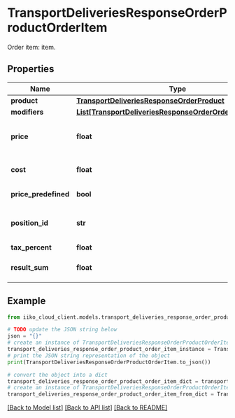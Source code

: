 # TransportDeliveriesResponseOrderProductOrderItem

Order item: item.

## Properties

Name | Type | Description | Notes
------------ | ------------- | ------------- | -------------
**product** | [**TransportDeliveriesResponseOrderProduct**](TransportDeliveriesResponseOrderProduct.md) | Item. | 
**modifiers** | [**List[TransportDeliveriesResponseOrderOrderItemModifier]**](TransportDeliveriesResponseOrderOrderItemModifier.md) | Modifiers. | [optional] 
**price** | **float** | Price per item unit. Can be sent different from the price in the base menu. | 
**cost** | **float** | Total cost per item without tax, discounts/surcharges. | 
**price_predefined** | **bool** | Whether price is predefined. | 
**position_id** | **str** | Unique identifier of the item in the order and for the whole system. | [optional] 
**tax_percent** | **float** | Tax rate. | [optional] 
**result_sum** | **float** | Total amount per item including tax, discounts/surcharges. | [optional] 

## Example

```python
from iiko_cloud_client.models.transport_deliveries_response_order_product_order_item import TransportDeliveriesResponseOrderProductOrderItem

# TODO update the JSON string below
json = "{}"
# create an instance of TransportDeliveriesResponseOrderProductOrderItem from a JSON string
transport_deliveries_response_order_product_order_item_instance = TransportDeliveriesResponseOrderProductOrderItem.from_json(json)
# print the JSON string representation of the object
print(TransportDeliveriesResponseOrderProductOrderItem.to_json())

# convert the object into a dict
transport_deliveries_response_order_product_order_item_dict = transport_deliveries_response_order_product_order_item_instance.to_dict()
# create an instance of TransportDeliveriesResponseOrderProductOrderItem from a dict
transport_deliveries_response_order_product_order_item_from_dict = TransportDeliveriesResponseOrderProductOrderItem.from_dict(transport_deliveries_response_order_product_order_item_dict)
```
[[Back to Model list]](../README.md#documentation-for-models) [[Back to API list]](../README.md#documentation-for-api-endpoints) [[Back to README]](../README.md)


